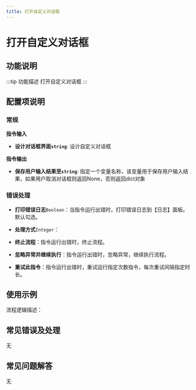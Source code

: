 ```yaml
---
title: 打开自定义对话框
---
```


# 打开自定义对话框

## 功能说明

:::tip 功能描述
打开自定义对话框
:::

## 配置项说明

### 常规

**指令输入**

- **设计对话框界面`string`**: 设计自定义对话框


**指令输出**

- **保存用户输入结果至`string`**: 指定一个变量名称，该变量用于保存用户输入结果，如果用户取消对话框则返回None，否则返回dict对象

### 错误处理

- **打印错误日志**`Boolean`：当指令运行出错时，打印错误日志到【日志】面板。默认勾选。

- **处理方式**`Integer`：

 - **终止流程**：指令运行出错时，终止流程。

 - **忽略异常并继续执行**：指令运行出错时，忽略异常，继续执行流程。

 - **重试此指令**：指令运行出错时，重试运行指定次数指令，每次重试间隔指定时长。

## 使用示例

流程逻辑描述：

## 常见错误及处理

无

## 常见问题解答

无

